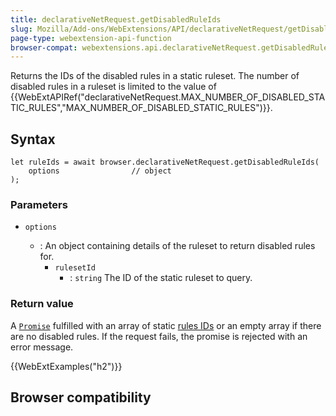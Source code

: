 ```yaml
---
title: declarativeNetRequest.getDisabledRuleIds
slug: Mozilla/Add-ons/WebExtensions/API/declarativeNetRequest/getDisabledRuleIds
page-type: webextension-api-function
browser-compat: webextensions.api.declarativeNetRequest.getDisabledRuleIds
---
```




Returns the IDs of the disabled rules in a static ruleset. The number of disabled rules in a ruleset is limited to the value of {{WebExtAPIRef("declarativeNetRequest.MAX_NUMBER_OF_DISABLED_STATIC_RULES","MAX_NUMBER_OF_DISABLED_STATIC_RULES")}}.

## Syntax

```js-nolint
let ruleIds = await browser.declarativeNetRequest.getDisabledRuleIds(
    options                // object
);
```

### Parameters

- `options`

  - : An object containing details of the ruleset to return disabled rules for.
    - `rulesetId`
      - : `string` The ID of the static ruleset to query.

### Return value

A [`Promise`](/Web/JavaScript/Reference/Global_Objects/Promise) fulfilled with an array of static [rules IDs](/Mozilla/Add-ons/WebExtensions/API/declarativeNetRequest/Rule#id) or an empty array if there are no disabled rules. If the request fails, the promise is rejected with an error message.

{{WebExtExamples("h2")}}

## Browser compatibility



<!--
// Copyright 2015 The Chromium Authors. All rights reserved.
//
// Redistribution and use in source and binary forms, with or without
// modification, are permitted provided that the following conditions are
// met:
//
//    * Redistributions of source code must retain the above copyright
// notice, this list of conditions and the following disclaimer.
//    * Redistributions in binary form must reproduce the above
// copyright notice, this list of conditions and the following disclaimer
// in the documentation and/or other materials provided with the
// distribution.
//    * Neither the name of Google Inc. nor the names of its
// contributors may be used to endorse or promote products derived from
// this software without specific prior written permission.
//
// THIS SOFTWARE IS PROVIDED BY THE COPYRIGHT HOLDERS AND CONTRIBUTORS
// "AS IS" AND ANY EXPRESS OR IMPLIED WARRANTIES, INCLUDING, BUT NOT
// LIMITED TO, THE IMPLIED WARRANTIES OF MERCHANTABILITY AND FITNESS FOR
// A PARTICULAR PURPOSE ARE DISCLAIMED. IN NO EVENT SHALL THE COPYRIGHT
// OWNER OR CONTRIBUTORS BE LIABLE FOR ANY DIRECT, INDIRECT, INCIDENTAL,
// SPECIAL, EXEMPLARY, OR CONSEQUENTIAL DAMAGES (INCLUDING, BUT NOT
// LIMITED TO, PROCUREMENT OF SUBSTITUTE GOODS OR SERVICES; LOSS OF USE,
// DATA, OR PROFITS; OR BUSINESS INTERRUPTION) HOWEVER CAUSED AND ON ANY
// THEORY OF LIABILITY, WHETHER IN CONTRACT, STRICT LIABILITY, OR TORT
// (INCLUDING NEGLIGENCE OR OTHERWISE) ARISING IN ANY WAY OUT OF THE USE
// OF THIS SOFTWARE, EVEN IF ADVISED OF THE POSSIBILITY OF SUCH DAMAGE.
-->
